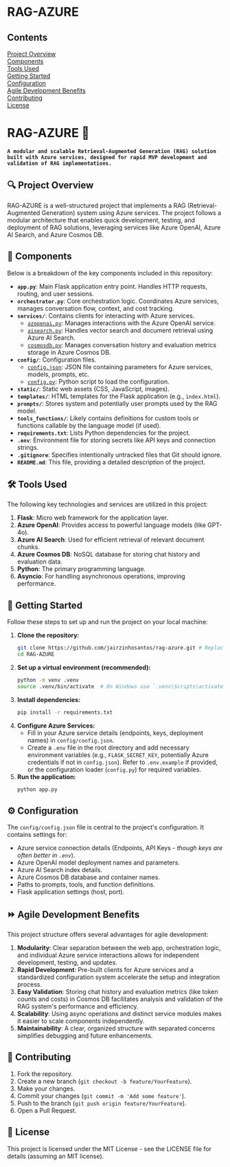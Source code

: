 # RAG-AZURE

## Contents
[Project Overview](#mag-project-overview)<br>
[Components](#open_file_folder-components)<br>
[Tools Used](#hammer_and_wrench-tools-used)<br>
[Getting Started](#rocket-getting-started)<br>
[Configuration](#gear-configuration)<br>
[Agile Development Benefits](#fast_forward-agile-development-benefits)<br>
[Contributing](#handshake-contributing)<br>
[License](#page_facing_up-license)<br>

# RAG-AZURE :robot:

**`A modular and scalable Retrieval-Augmented Generation (RAG) solution built with Azure services, designed for rapid MVP development and validation of RAG implementations.`**

## :mag: Project Overview

RAG-AZURE is a well-structured project that implements a RAG (Retrieval-Augmented Generation) system using Azure services. The project follows a modular architecture that enables quick development, testing, and deployment of RAG solutions, leveraging services like Azure OpenAI, Azure AI Search, and Azure Cosmos DB.

## :open_file_folder: Components

Below is a breakdown of the key components included in this repository:

- **`app.py`**: Main Flask application entry point. Handles HTTP requests, routing, and user sessions.
- **`orchestrator.py`**: Core orchestration logic. Coordinates Azure services, manages conversation flow, context, and cost tracking.
- **`services/`**: Contains clients for interacting with Azure services.
  - [`azopenai.py`](services/azopenai.py): Manages interactions with the Azure OpenAI service.
  - [`aisearch.py`](services/aisearch.py): Handles vector search and document retrieval using Azure AI Search.
  - [`cosmosdb.py`](services/cosmosdb.py): Manages conversation history and evaluation metrics storage in Azure Cosmos DB.
- **`config/`**: Configuration files.
  - [`config.json`](config/config.json): JSON file containing parameters for Azure services, models, prompts, etc.
  - [`config.py`](config/config.py): Python script to load the configuration.
- **`static/`**: Static web assets (CSS, JavaScript, images).
- **`templates/`**: HTML templates for the Flask application (e.g., `index.html`).
- **`prompts/`**: Stores system and potentially user prompts used by the RAG model.
- **`tools_functions/`**: Likely contains definitions for custom tools or functions callable by the language model (if used).
- **`requirements.txt`**: Lists Python dependencies for the project.
- **`.env`**: Environment file for storing secrets like API keys and connection strings.
- **`.gitignore`**: Specifies intentionally untracked files that Git should ignore.
- **`README.md`**: This file, providing a detailed description of the project.

## :hammer_and_wrench: Tools Used

The following key technologies and services are utilized in this project:

1.  **Flask**: Micro web framework for the application layer.
2.  **Azure OpenAI**: Provides access to powerful language models (like GPT-4o).
3.  **Azure AI Search**: Used for efficient retrieval of relevant document chunks.
4.  **Azure Cosmos DB**: NoSQL database for storing chat history and evaluation data.
5.  **Python**: The primary programming language.
6.  **Asyncio**: For handling asynchronous operations, improving performance.

## :rocket: Getting Started

Follow these steps to set up and run the project on your local machine:

1.  **Clone the repository:**
    ```bash
    git clone https://github.com/jairzinhosantos/rag-azure.git # Replace with your repo URL
    cd RAG-AZURE
    ```
2.  **Set up a virtual environment (recommended):**
    ```bash
    python -m venv .venv
    source .venv/bin/activate  # On Windows use `.venv\Scripts\activate`
    ```
3.  **Install dependencies:**
    ```bash
    pip install -r requirements.txt
    ```
4.  **Configure Azure Services:**
    *   Fill in your Azure service details (endpoints, keys, deployment names) in `config/config.json`.
    *   Create a `.env` file in the root directory and add necessary environment variables (e.g., `FLASK_SECRET_KEY`, potentially Azure credentials if not in `config.json`). Refer to `.env.example` if provided, or the configuration loader (`config.py`) for required variables.
5.  **Run the application:**
    ```bash
    python app.py
    ```

## :gear: Configuration

The `config/config.json` file is central to the project's configuration. It contains settings for:
- Azure service connection details (Endpoints, API Keys - *though keys are often better in `.env`*).
- Azure OpenAI model deployment names and parameters.
- Azure AI Search index details.
- Azure Cosmos DB database and container names.
- Paths to prompts, tools, and function definitions.
- Flask application settings (host, port).

## :fast_forward: Agile Development Benefits

This project structure offers several advantages for agile development:

1.  **Modularity**: Clear separation between the web app, orchestration logic, and individual Azure service interactions allows for independent development, testing, and updates.
2.  **Rapid Development**: Pre-built clients for Azure services and a standardized configuration system accelerate the setup and integration process.
3.  **Easy Validation**: Storing chat history and evaluation metrics (like token counts and costs) in Cosmos DB facilitates analysis and validation of the RAG system's performance and efficiency.
4.  **Scalability**: Using async operations and distinct service modules makes it easier to scale components independently.
5.  **Maintainability**: A clear, organized structure with separated concerns simplifies debugging and future enhancements.

## :handshake: Contributing

1.  Fork the repository.
2.  Create a new branch (`git checkout -b feature/YourFeature`).
3.  Make your changes.
4.  Commit your changes (`git commit -m 'Add some feature'`).
5.  Push to the branch (`git push origin feature/YourFeature`).
6.  Open a Pull Request.

## :page_facing_up: License

This project is licensed under the MIT License - see the LICENSE file for details (assuming an MIT license). 
